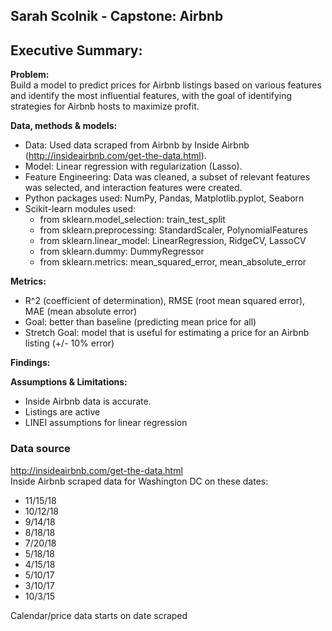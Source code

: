 
## Sarah Scolnik - Capstone: Airbnb

## Executive Summary:  
**Problem:**  
Build a model to predict prices for Airbnb listings based on various features and identify the most influential features, with the goal of identifying strategies for Airbnb hosts to maximize profit.

**Data, methods & models:**  
- Data: Used data scraped from Airbnb by Inside Airbnb (http://insideairbnb.com/get-the-data.html). 
- Model: Linear regression with regularization (Lasso). 
- Feature Engineering: Data was cleaned, a subset of relevant features was selected, and interaction features were created.
- Python packages used: NumPy, Pandas, Matplotlib.pyplot, Seaborn
- Scikit-learn modules used: 
    - from sklearn.model_selection: train_test_split
    - from sklearn.preprocessing: StandardScaler, PolynomialFeatures
    - from sklearn.linear_model: LinearRegression, RidgeCV, LassoCV
    - from sklearn.dummy: DummyRegressor
    - from sklearn.metrics: mean_squared_error, mean_absolute_error

**Metrics:**
- R^2 (coefficient of determination), RMSE (root mean squared error), MAE (mean absolute error)
- Goal: better than baseline (predicting mean price for all)
- Stretch Goal: model that is useful for estimating a price for an Airbnb listing (+/- 10% error)

**Findings:**

**Assumptions & Limitations:**
- Inside Airbnb data is accurate. 
- Listings are active
- LINEI assumptions for linear regression  

### Data source

http://insideairbnb.com/get-the-data.html  
Inside Airbnb scraped data for Washington DC on these dates:
- 11/15/18
- 10/12/18
- 9/14/18
- 8/18/18
- 7/20/18
- 5/18/18
- 4/15/18
- 5/10/17
- 3/10/17
- 10/3/15

Calendar/price data starts on date scraped
